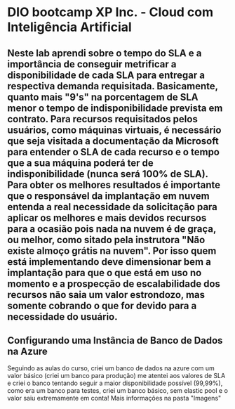 # DIO bootcamp XP Inc. - Cloud com Inteligência Artificial #
Neste lab aprendi sobre o tempo do SLA e a importância de conseguir metrificar a disponibilidade de cada SLA para entregar a respectiva demanda requisitada. Basicamente, quanto mais "9's" na porcentagem de SLA menor o tempo de indisponibilidade prevista em contrato.
Para recursos requisitados pelos usuários, como máquinas virtuais, é necessário que seja visitada a documentação da Microsoft para entender o SLA de cada recurso e o tempo que a sua máquina poderá ter de indisponibilidade (nunca será 100% de SLA). Para obter os melhores resultados é importante que o responsável da implantação em nuvem entenda a real necessidade da solicitação para aplicar os melhores e mais devidos recursos para a ocasião pois nada na nuvem é de graça, ou melhor, como sitado pela instrutora "Não existe almoço grátis na nuvem". Por isso quem está implementando deve dimensionar bem a implantação para que o que está em uso no momento e a prospecção de escalabilidade dos recursos não saia um valor estrondozo, mas somente cobrando o que for devido para a necessidade do usuário.
-----------------------------------------------------------------------------------------------------------------------------------------------------------------------------------------------------------
## Configurando uma Instância de Banco de Dados na Azure ##
Seguindo as aulas do curso, criei um banco de dados na azure com um valor básico (criei um banco para produção) me atentei aos valores de SLA e criei o banco tentando seguir a maior disponibilidade possível (99,99%), como era um banco para testes, criei um banco básico, sem elastic pool e o valor saiu extremamente em conta! Mais informações na pasta "Imagens"
